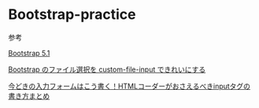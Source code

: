 # Bootstrap-practice

参考

[Bootstrap 5.1](https://getbootstrap.com/docs/5.1/forms/input-group/#custom-file-input)

[Bootstrap のファイル選択を custom-file-input できれいにする](https://blog1.mammb.com/entry/2019/12/11/090000)

[今どきの入力フォームはこう書く！HTMLコーダーがおさえるべきinputタグの書き方まとめ](https://ics.media/entry/11221/)